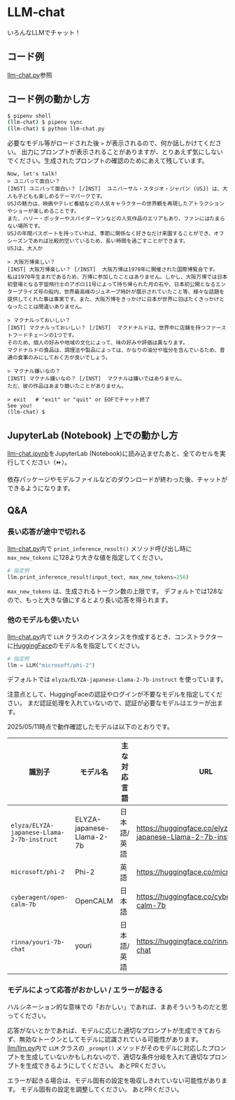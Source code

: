 # LLM-chat

いろんなLLMでチャット！

## コード例

[llm-chat.py](./llm-chat.py)参照

## コード例の動かし方

```bash
$ pipenv shell
(llm-chat) $ pipenv sync
(llm-chat) $ python llm-chat.py
```

必要なモデル等がロードされた後 `>` が表示されるので、何か話しかけてください。
出力にプロンプトが表示されることがありますが、とりあえず気にしないでください。生成されたプロンプトの確認のためにあえて残しています。

```text
Now, let's talk!
> ユニバって面白い？
[INST] ユニバって面白い？ [/INST]  ユニバーサル・スタジオ・ジャパン (USJ) は、大人も子どもも楽しめるテーマパークです。
USJの魅力は、映画やテレビ番組などの人気キャラクターの世界観を再現したアトラクションやショーが楽しめることです。
また、ハリー・ポッターやスパイダーマンなどの人気作品のエリアもあり、ファンにはたまらない場所です。
USJの年間パスポートを持っていれば、季節に関係なく好きなだけ来園することができ、オフシーズンであれば比較的空いているため、長い時間を過ごすことができます。
USJは、大人か

> 大阪万博楽しい？
[INST] 大阪万博楽しい？ [/INST]  大阪万博は1970年に開催された国際博覧会です。
私は1970年生まれであるため、万博に参加したことはありません。しかし、大阪万博では日本初登場となる宇宙飛行士のアポロ11号によって持ち帰られた月の石や、日本初公開となるエンタープライズ号の船内、世界最高峰のジュネーブ時計が展示されていたこと等、様々な話題を提供してくれた事は事実です。また、大阪万博をきっかけに日本が世界に羽ばたくきっかけとなったことは間違いありません。

> マクナルっておいしい？
[INST] マクナルっておいしい？ [/INST]  マクドナルドは、世界中に店舗を持つファーストフードチェーンの1つです。
そのため、個人の好みや地域の文化によって、味の好みや評価は異なります。
マクドナルドの食品は、調理法や製品によっては、かなりの油分や塩分を含んでいるため、普通の食事のみにしておく方が良いでしょう。

> マクナル嫌いなの？
[INST] マクナル嫌いなの？ [/INST]  マクナルは嫌いではありません。
ただ、彼の作品はあまり聴いたことがありません。

> exit   # "exit" or "quit" or EOFでチャット終了
See you!
(llm-chat) $
```

## JupyterLab (Notebook) 上での動かし方

[llm-chat.ipynb](./llm-chat.ipynb)をJupyterLab (Notebook)に読み込ませたあと、全てのセルを実行してください（⏩）。

依存パッケージやモデルファイルなどのダウンロードが終わった後、チャットができるようになります。

## Q&A

### 長い応答が途中で切れる

[llm-chat.py](./llm-chat.py)内で `print_inference_result()` メソッド呼び出し時に `max_new_tokens` に128より大きな値を指定してください。

```python
# 指定例
llm.print_inference_result(input_text, max_new_tokens=256)
```

`max_new_tokens` は、生成されるトークン数の上限です。
デフォルトでは128なので、もっと大きな値にするとより長い応答を得られます。

### 他のモデルも使いたい

[llm-chat.py](./llm-chat.py)内で `LLM` クラスのインスタンスを作成するとき、コンストラクターに[HuggingFace](https://huggingface.co/)のモデル名を指定してください。

```python
# 指定例
llm = LLM("microsoft/phi-2")
```

デフォルトでは `elyza/ELYZA-japanese-Llama-2-7b-instruct` を使っています。

注意点として、HuggingFaceの認証やログインが不要なモデルを指定してください。
まだ認証処理を入れていないので、認証が必要なモデルはエラーが出ます。

2025/05/11時点で動作確認したモデルは以下のとおりです。

|識別子|モデル名|主な対応言語|URL|
|---|---|---|---|
|`elyza/ELYZA-japanese-Llama-2-7b-instruct`|ELYZA-japanese-Llama-2-7b|日本語/英語|<https://huggingface.co/elyza/ELYZA-japanese-Llama-2-7b-instruct>|
|`microsoft/phi-2`|Phi-2|英語|<https://huggingface.co/microsoft/phi-2>|
|`cyberagent/open-calm-7b`|OpenCALM|日本語|<https://huggingface.co/cyberagent/open-calm-7b>|
|`rinna/youri-7b-chat`|youri|日本語/英語|<https://huggingface.co/rinna/youri-7b-chat>|

### モデルによって応答がおかしい / エラーが起きる

ハルシネーション的な意味での「おかしい」であれば、まあそういうものだと思ってください。

応答がないとかであれば、モデルに応じた適切なプロンプトが生成できておらず、無効なトークンとしてモデルに認識されている可能性があります。
[llm/llm.py](./llm/llm.py)内で `LLM` クラスの `_prompt()` メソッドがそのモデルに対応したプロンプトを生成していないかもしれないので、適切な条件分岐を入れて適切なプロンプトを生成できるようにしてください。
あとPRください。

エラーが起きる場合は、モデル固有の設定を吸収しきれていない可能性があります。
モデル固有の設定を調整してください。
あとPRください。
